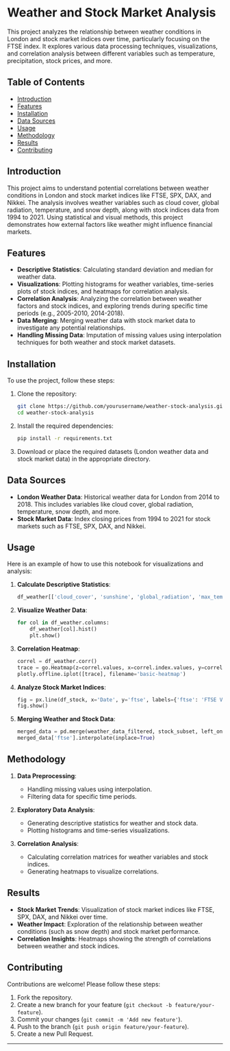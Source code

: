 # Weather and Stock Market Analysis

This project analyzes the relationship between weather conditions in London and stock market indices over time, particularly focusing on the FTSE index. It explores various data processing techniques, visualizations, and correlation analysis between different variables such as temperature, precipitation, stock prices, and more.

## Table of Contents

- [Introduction](#introduction)
- [Features](#features)
- [Installation](#installation)
- [Data Sources](#data-sources)
- [Usage](#usage)
- [Methodology](#methodology)
- [Results](#results)
- [Contributing](#contributing)

## Introduction

This project aims to understand potential correlations between weather conditions in London and stock market indices like FTSE, SPX, DAX, and Nikkei. The analysis involves weather variables such as cloud cover, global radiation, temperature, and snow depth, along with stock indices data from 1994 to 2021. Using statistical and visual methods, this project demonstrates how external factors like weather might influence financial markets.

## Features

- **Descriptive Statistics**: Calculating standard deviation and median for weather data.
- **Visualizations**: Plotting histograms for weather variables, time-series plots of stock indices, and heatmaps for correlation analysis.
- **Correlation Analysis**: Analyzing the correlation between weather factors and stock indices, and exploring trends during specific time periods (e.g., 2005-2010, 2014-2018).
- **Data Merging**: Merging weather data with stock market data to investigate any potential relationships.
- **Handling Missing Data**: Imputation of missing values using interpolation techniques for both weather and stock market datasets.

## Installation

To use the project, follow these steps:

1. Clone the repository:
   ```bash
   git clone https://github.com/yourusername/weather-stock-analysis.git
   cd weather-stock-analysis
   ```

2. Install the required dependencies:
   ```bash
   pip install -r requirements.txt
   ```

3. Download or place the required datasets (London weather data and stock market data) in the appropriate directory.

## Data Sources

- **London Weather Data**: Historical weather data for London from 2014 to 2018. This includes variables like cloud cover, global radiation, temperature, snow depth, and more.
- **Stock Market Data**: Index closing prices from 1994 to 2021 for stock markets such as FTSE, SPX, DAX, and Nikkei.

## Usage

Here is an example of how to use this notebook for visualizations and analysis:

1. **Calculate Descriptive Statistics**: 
   ```python
   df_weather[['cloud_cover', 'sunshine', 'global_radiation', 'max_temp', 'mean_temp', 'min_temp', 'precipitation', 'pressure', 'snow_depth']].std()
   ```

2. **Visualize Weather Data**:
   ```python
   for col in df_weather.columns:
       df_weather[col].hist()
       plt.show()
   ```

3. **Correlation Heatmap**:
   ```python
   correl = df_weather.corr()
   trace = go.Heatmap(z=correl.values, x=correl.index.values, y=correl.columns.values)
   plotly.offline.iplot([trace], filename='basic-heatmap')
   ```

4. **Analyze Stock Market Indices**:
   ```python
   fig = px.line(df_stock, x='Date', y='ftse', labels={'ftse': 'FTSE Value'}, title='FTSE Index Over Time')
   fig.show()
   ```

5. **Merging Weather and Stock Data**:
   ```python
   merged_data = pd.merge(weather_data_filtered, stock_subset, left_on='date', right_on='Date', how='left')
   merged_data['ftse'].interpolate(inplace=True)
   ```

## Methodology

1. **Data Preprocessing**: 
   - Handling missing values using interpolation.
   - Filtering data for specific time periods.
   
2. **Exploratory Data Analysis**:
   - Generating descriptive statistics for weather and stock data.
   - Plotting histograms and time-series visualizations.
   
3. **Correlation Analysis**:
   - Calculating correlation matrices for weather variables and stock indices.
   - Generating heatmaps to visualize correlations.

## Results

- **Stock Market Trends**: Visualization of stock market indices like FTSE, SPX, DAX, and Nikkei over time.
- **Weather Impact**: Exploration of the relationship between weather conditions (such as snow depth) and stock market performance.
- **Correlation Insights**: Heatmaps showing the strength of correlations between weather and stock indices.

## Contributing

Contributions are welcome! Please follow these steps:

1. Fork the repository.
2. Create a new branch for your feature (`git checkout -b feature/your-feature`).
3. Commit your changes (`git commit -m 'Add new feature'`).
4. Push to the branch (`git push origin feature/your-feature`).
5. Create a new Pull Request.

---

